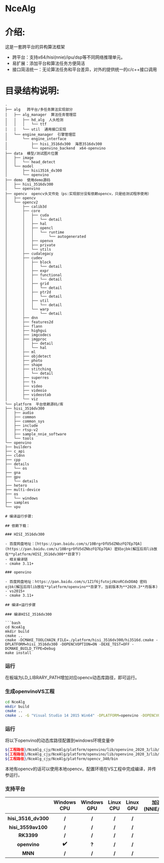 # NceAlg
# 介绍:
这是一套跨平台的异构算法框架
- 跨平台：支持x64/hisi(nnie)/ipu/dsp等不同网络推理单元。
- 易扩展：添加平台和算法任务方便简洁
- 接口简洁统一：无论算法任务和平台差异，对外的提供统一的c/c++接口调用

# 目录结构说明:
```
.
├── alg   跨平台/多任务算法实现部分
│   ├── alg_manager  算法任务管理层
│   │   ├── hd_alg  人头检测
│   │   │   └── ttf
│   │   └── util  通用接口实现
│   └── engine_manager  引擎管理层
│       └── engine_interface
│           ├── hisi_3516dv300  海思3516dv300
│           └── openvino_backend  x64-openvino
├── data  模型/测试图片位置
│   ├── image
│   │   └── head_detect
│   └── model
│       ├── hisi3516_dv300
│       └── openvino
├── demo  使用demo源码
│   ├── hisi_3516dv300
│   └── openvino
├── opencv  opencv头文件处（ps:实现部分没有依赖opencv，只是给测试程序使用）
│   ├── opencv
│   └── opencv2
│       ├── calib3d
│       ├── core
│       │   ├── cuda
│       │   │   └── detail
│       │   ├── hal
│       │   ├── opencl
│       │   │   └── runtime
│       │   │       └── autogenerated
│       │   ├── openvx
│       │   ├── private
│       │   └── utils
│       ├── cudalegacy
│       ├── cudev
│       │   ├── block
│       │   │   └── detail
│       │   ├── expr
│       │   ├── functional
│       │   │   └── detail
│       │   ├── grid
│       │   │   └── detail
│       │   ├── ptr2d
│       │   │   └── detail
│       │   ├── util
│       │   │   └── detail
│       │   └── warp
│       │       └── detail
│       ├── dnn
│       ├── features2d
│       ├── flann
│       ├── highgui
│       ├── imgcodecs
│       ├── imgproc
│       │   ├── detail
│       │   └── hal
│       ├── ml
│       ├── objdetect
│       ├── photo
│       ├── shape
│       ├── stitching
│       │   └── detail
│       ├── superres
│       ├── ts
│       ├── video
│       ├── videoio
│       ├── videostab
│       └── viz
└── platform  平台依赖源码/库
├── hisi_3516dv300
│   ├── audio
│   ├── common
│   ├── common_sys
│   ├── include
│   ├── rtsp-v2
│   ├── sample_nnie_software
│   └── tools
└── openvino
├── builders
├── c_api
├── cldnn
├── cpp
├── details
│   └── os
├── gna
├── gpu
│   └── details
├── hetero
├── multi-device
├── os
│   └── windows
├── samples
└── vpu

# 编译运行步骤:

## 依赖下载：

### HISI_3516dv300

- 百度网盘地址：[https://pan.baidu.com/s/10BrgrOfU5dZNbzFQ7Ep7QA](https://pan.baidu.com/s/10BrgrOfU5dZNbzFQ7Ep7QA) 密码ojbk(解压后将lib放在**platform/HISI_3516dv300**目录下)
- 相关编译链
- cmake 3.11+

### openvino

- 百度网盘地址：https://pan.baidu.com/s/1Z1f6jfutojzNzoRCdxDOAQ 密码ojbk(解压后将lib放在**platform/openvino**目录下，当前版本为**2020.3**月版本)
- vs2015+
- cmake 3.11+

## 编译+运行步骤

### 编译HISI_3516dv300

```bash
cd NceAlg
mkdir build
cmake .. 
cmake -DCMAKE_TOOLCHAIN_FILE=./platform/hisi_3516dv300/hi3516d.cmake -DPLATFORM=hisi_3516dv300 -DOPENCVOPTION=ON -DEXE_TEST=OFF -DCMAKE_BUILD_TYPE=Debug
make install
```

### 运行

在板端为LD_LIBRARY_PATH增加对应opencv动态库路径，即可运行。

### 生成openvinoVS工程

```bash
cd NceAlg
mkdir build
cmake ..
cmake .. -G "Visual Studio 14 2015 Win64" -DPLATFORM=openvino -DOPENCVOPTION=ON -DEXE_TEST=ON -DCMAKE_BUILD_TYPE=Debug#或者release
```

### 运行

将以下openvino的动态库路径配置到windows环境变量中

```bash
${工程路径}/NceAlg_cjy/NceAlg/platform/openvino/lib/openvino_2020_3/lib/x64/Debug
${工程路径}/NceAlg_cjy/NceAlg/platform/openvino/lib/openvino_2020_3/lib/x64/Release
${工程路径}/NceAlg_cjy/NceAlg/platform/opencv_340/bin
```

本地有opencv的话可以使用本地opencv。配置环境在VS工程中完成编译，并传参运行。



### 支持平台

|                     | Windows CPU | Windows GPU | Linux CPU | Linux GPU | 加速单元(NNIE/IPUDSP) |
| :-----------------: | :---------: | :---------: | :-------: | :-------: | :-------------------: |
| **hisi_3516_dv300** |    **/**    |    **/**    |   **/**   |   **/**   |         **✔️**         |
| **hisi_3559av100**  |    **/**    |    **/**    |   **/**   |   **/**   |         **/**         |
|     **RK3399**      |    **/**    |    **/**    |   **/**   |   **/**   |         **/**         |
|    **openvino**     |    **✔️**    |    **?**    |   **/**   |   **/**   |         **/**         |
|       **MNN**       |    **/**    |    **/**    |   **/**   |   **/**   |         **/**         |




